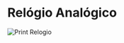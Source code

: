# Relógio Analógico

![Print Relogio](https://github.com/ViniciusPess/Projeto1-Relogio/assets/113379730/70563300-53ee-4d67-bbd1-1131c13c34df)
